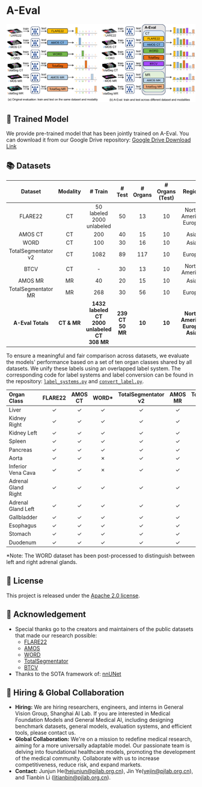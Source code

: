 # A-Eval 
![overview](assets/figure1_overview.png)
## 🤖 Trained Model

We provide pre-trained model that has been jointly trained on A-Eval. You can download it from our Google Drive repository:
[Google Drive Download Link](https://drive.google.com/drive/folders/1_gUu6y6_QeP2gobsL_qFv9Z8uU4FunkV?usp=sharing)

## 📚 Datasets

| **Dataset** | **Modality** | **# Train** | **# Test** | **# Organs** | **# Organs (Test)** | **Region** |
|:-----------:|:------------:|:-----------:|:----------:|:------------:|:------------------:|:----------:|
| FLARE22     | CT           | 50 labeled <br> 2000 unlabeled | 50 | 13 | 10 | North America <br> Europe |
| AMOS CT     | CT           | 200         | 40         | 15          | 10                 | Asia       |
| WORD        | CT           | 100         | 30         | 16          | 10                 | Asia       |
| TotalSegmentator v2 | CT   | 1082        | 89         | 117         | 10                 | Europe     |
| BTCV        | CT           | -           | 30         | 13          | 10                 | North America |
| AMOS MR     | MR           | 40          | 20         | 15          | 10                 | Asia       |
| TotalSegmentator MR | MR   | 268         | 30         | 56          | 10                 | Europe     |
| **A-Eval Totals** | **CT & MR** | **1432 labeled CT** <br> **2000 unlabeled CT** <br> **308 MR** | **239 CT** <br> **50 MR** | **10** | **10** | **North America** <br> **Europe** <br> **Asia** |

To ensure a meaningful and fair comparison across datasets, we evaluate the models' performance based on a set of ten organ classes shared by all datasets. We unify these labels using an overlapped label system. The corresponding code for label systems and label conversion can be found in the repository: [`label_systems.py`](Evaluation/label_systems.py) and [`convert_label.py`](Evaluation/convert_label.py).

| Organ Class            | **FLARE22** | **AMOS CT** | **WORD*** | **TotalSegmentator v2** | **AMOS MR** | **TotalSegmentator MR** | **A-Eval** |
|:-----------------------|:-----------:|:-----------:|:---------:|:----------------------:|:-----------:|:----------------------:|:----------:|
| Liver                  |      ✓      |      ✓      |     ✓     |           ✓           |      ✓      |           ✓           |     ✓      |
| Kidney Right           |      ✓      |      ✓      |     ✓     |           ✓           |      ✓      |           ✓           |     ✓      |
| Kidney Left            |      ✓      |      ✓      |     ✓     |           ✓           |      ✓      |           ✓           |     ✓      |
| Spleen                 |      ✓      |      ✓      |     ✓     |           ✓           |      ✓      |           ✓           |     ✓      |
| Pancreas               |      ✓      |      ✓      |     ✓     |           ✓           |      ✓      |           ✓           |     ✓      |
| Aorta                  |      ✓      |      ✓      |     ✗     |           ✓           |      ✓      |           ✓           |     ✗      |
| Inferior Vena Cava     |      ✓      |      ✓      |     ✗     |           ✓           |      ✓      |           ✓           |     ✗      |
| Adrenal Gland Right    |      ✓      |      ✓      |     ✓     |           ✓           |      ✓      |           ✓           |     ✓      |
| Adrenal Gland Left     |      ✓      |      ✓      |     ✓     |           ✓           |      ✓      |           ✓           |     ✓      |
| Gallbladder            |      ✓      |      ✓      |     ✓     |           ✓           |      ✓      |           ✓           |     ✓      |
| Esophagus              |      ✓      |      ✓      |     ✓     |           ✓           |      ✓      |           ✓           |     ✓      |
| Stomach                |      ✓      |      ✓      |     ✓     |           ✓           |      ✓      |           ✓           |     ✓      |
| Duodenum               |      ✓      |      ✓      |     ✓     |           ✓           |      ✓      |           ✓           |     ✗      |

*Note: The WORD dataset has been post-processed to distinguish between left and right adrenal glands.

## 🎫 License
This project is released under the [Apache 2.0 license](LICENSE). 

## 🙏 Acknowledgement
- Special thanks go to the creators and maintainers of the public datasets that made our research possible:
  - [FLARE22](https://flare22.grand-challenge.org/)
  - [AMOS](https://amos22.grand-challenge.org/)
  - [WORD](https://github.com/HiLab-git/WORD)
  - [TotalSegmentator](https://github.com/wasserth/TotalSegmentator)
  - [BTCV](https://www.synapse.org/#!Synapse:syn3193805/wiki/217752)
- Thanks to the SOTA framework of: [nnUNet](https://github.com/MIC-DKFZ/nnUNet)

## 👋 Hiring & Global Collaboration
- **Hiring:** We are hiring researchers, engineers, and interns in General Vision Group, Shanghai AI Lab. If you are interested in Medical Foundation Models and General Medical AI, including designing benchmark datasets, general models, evaluation systems, and efficient tools, please contact us.
- **Global Collaboration:** We're on a mission to redefine medical research, aiming for a more universally adaptable model. Our passionate team is delving into foundational healthcare models, promoting the development of the medical community. Collaborate with us to increase competitiveness, reduce risk, and expand markets.
- **Contact:** Junjun He(hejunjun@pjlab.org.cn), Jin Ye(yejin@pjlab.org.cn), and Tianbin Li (litianbin@pjlab.org.cn).